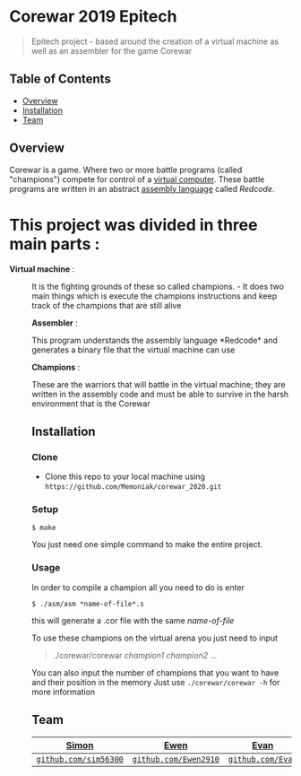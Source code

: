 # Corewar 2019 Epitech

> Epitech project - based around the creation of a virtual machine as well as an assembler for the game Corewar


## Table of Contents

- [Overview](#overview)
- [Installation](#installation)
- [Team](#team)


## Overview
Corewar is a game.  Where two or more battle programs (called "champions") compete for control of a [virtual computer](https://en.wikipedia.org/wiki/Virtual_machine "Virtual machine"). These battle programs are written in an abstract [assembly language](https://en.wikipedia.org/wiki/Assembly_language "Assembly language") called _Redcode_.

 # **This project was divided in three main parts :**

 **Virtual machine** :
  <dd>It is the fighting grounds of these so called champions.
 - It does two main things which is execute the champions instructions and keep track of the champions that are still alive

**Assembler** :
 <dd>This program understands the assembly language *Redcode* and generates a binary file that the virtual machine can use

**Champions** :
<dd>These are the warriors that will battle in the virtual machine; they are written in the assembly code and must be able to survive in the harsh environment that is the Corewar


## Installation

### Clone

- Clone this repo to your local machine using `https://github.com/Memoniak/corewar_2020.git`

### Setup

```shell
$ make
```
You just need one simple command to make the entire project.

### Usage

In order to compile a champion all you need to do is enter
```shell
$ ./asm/asm *name-of-file*.s
```
this will generate a .cor file with the same *name-of-file*

To use these champions on the virtual arena you just need to input
> ./corewar/corewar *champion1* *champion2* ...<br>

You can also input the number of champions that you want to have and their position in the memory
Just use ``` ./corewar/corewar -h ``` for more information


## Team


| <a href="http://fvcproductions.com" target="_blank">**Simon**</a> | <a href="http://fvcproductions.com" target="_blank">**Ewen**</a> | <a href="http://fvcproductions.com" target="_blank">**Evan**</a> |
| :---: |:---:| :---: |
| <a href="https://github.com/sim56300" target="_blank">`github.com/sim56300`</a> | <a href="https://github.com/Ewen2910" target="_blank">`github.com/Ewen2910`</a> | <a href="http://github.com/fvcproductions" target="_blank">`github.com/Evan`</a> |
